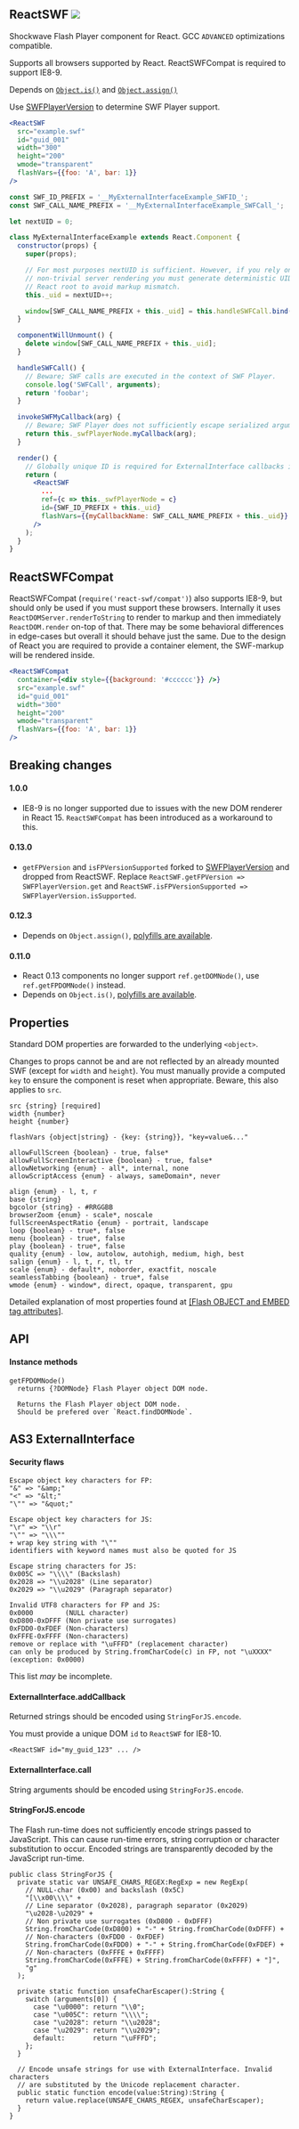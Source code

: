 ## ReactSWF ![](https://img.shields.io/npm/v/react-swf.svg)

Shockwave Flash Player component for React. GCC `ADVANCED` optimizations compatible.

Supports all browsers supported by React. ReactSWFCompat is required to support IE8-9.

Depends on [`Object.is()`](https://developer.mozilla.org/en-US/docs/Web/JavaScript/Reference/Global_Objects/Object/is#Polyfill_for_non-ES6_browsers) and [`Object.assign()`](https://developer.mozilla.org/en-US/docs/Web/JavaScript/Reference/Global_Objects/Object/assign#Polyfill)

Use [SWFPlayerVersion](https://github.com/syranide/swf-player-version) to determine SWF Player support.

```jsx
<ReactSWF
  src="example.swf"
  id="guid_001"
  width="300"
  height="200"
  wmode="transparent"
  flashVars={{foo: 'A', bar: 1}}
/>
```
```jsx
const SWF_ID_PREFIX = '__MyExternalInterfaceExample_SWFID_';
const SWF_CALL_NAME_PREFIX = '__MyExternalInterfaceExample_SWFCall_';

let nextUID = 0;

class MyExternalInterfaceExample extends React.Component {
  constructor(props) {
    super(props);

    // For most purposes nextUID is sufficient. However, if you rely on
    // non-trivial server rendering you must generate deterministic UIDs per
    // React root to avoid markup mismatch.
    this._uid = nextUID++;

    window[SWF_CALL_NAME_PREFIX + this._uid] = this.handleSWFCall.bind(this);
  }

  componentWillUnmount() {
    delete window[SWF_CALL_NAME_PREFIX + this._uid];
  }

  handleSWFCall() {
    // Beware; SWF calls are executed in the context of SWF Player.
    console.log('SWFCall', arguments);
    return 'foobar';
  }

  invokeSWFMyCallback(arg) {
    // Beware; SWF Player does not sufficiently escape serialized arguments.
    return this._swfPlayerNode.myCallback(arg);
  }

  render() {
    // Globally unique ID is required for ExternalInterface callbacks in IE<11.
    return (
      <ReactSWF
        ...
        ref={c => this._swfPlayerNode = c}
        id={SWF_ID_PREFIX + this._uid}
        flashVars={{myCallbackName: SWF_CALL_NAME_PREFIX + this._uid}}
      />
    );
  }
}
```

## ReactSWFCompat

ReactSWFCompat (`require('react-swf/compat')`) also supports IE8-9, but should only be used if you must support these browsers. Internally it uses `ReactDOMServer.renderToString` to render to markup and then immediately `ReactDOM.render` on-top of that. There may be some behavioral differences in edge-cases but overall it should behave just the same. Due to the design of React you are required to provide a container element, the SWF-markup will be rendered inside.

```jsx
<ReactSWFCompat
  container={<div style={{background: '#cccccc'}} />}
  src="example.swf"
  id="guid_001"
  width="300"
  height="200"
  wmode="transparent"
  flashVars={{foo: 'A', bar: 1}}
/>
```

## Breaking changes

#### 1.0.0

* IE8-9 is no longer supported due to issues with the new DOM renderer in React 15. `ReactSWFCompat` has been introduced as a workaround to this.

#### 0.13.0

* `getFPVersion` and `isFPVersionSupported` forked to [SWFPlayerVersion](https://github.com/syranide/swf-player-version) and dropped from ReactSWF. Replace `ReactSWF.getFPVersion => SWFPlayerVersion.get` and `ReactSWF.isFPVersionSupported => SWFPlayerVersion.isSupported`.

#### 0.12.3

* Depends on `Object.assign()`, [polyfills are available](https://developer.mozilla.org/en-US/docs/Web/JavaScript/Reference/Global_Objects/Object/assign#Polyfill).

#### 0.11.0

* React 0.13 components no longer support `ref.getDOMNode()`, use `ref.getFPDOMNode()` instead.
* Depends on `Object.is()`, [polyfills are available](https://developer.mozilla.org/en-US/docs/Web/JavaScript/Reference/Global_Objects/Object/is#Polyfill_for_non-ES6_browsers).

## Properties

Standard DOM properties are forwarded to the underlying `<object>`.

Changes to props cannot be and are not reflected by an already mounted SWF (except for `width` and `height`). You must manually provide a computed `key` to ensure the component is reset when appropriate. Beware, this also applies to `src`.

```
src {string} [required]
width {number}
height {number}
```
```
flashVars {object|string} - {key: {string}}, "key=value&..."
```
```
allowFullScreen {boolean} - true, false*
allowFullScreenInteractive {boolean} - true, false*
allowNetworking {enum} - all*, internal, none
allowScriptAccess {enum} - always, sameDomain*, never
```
```
align {enum} - l, t, r
base {string}
bgcolor {string} - #RRGGBB
browserZoom {enum} - scale*, noscale
fullScreenAspectRatio {enum} - portrait, landscape
loop {boolean} - true*, false
menu {boolean} - true*, false
play {boolean} - true*, false
quality {enum} - low, autolow, autohigh, medium, high, best
salign {enum} - l, t, r, tl, tr
scale {enum} - default*, noborder, exactfit, noscale
seamlessTabbing {boolean} - true*, false
wmode {enum} - window*, direct, opaque, transparent, gpu
```

Detailed explanation of most properties found at [[Flash OBJECT and EMBED tag attributes]](http://helpx.adobe.com/flash/kb/flash-object-embed-tag-attributes.html).

## API

#### Instance methods

```
getFPDOMNode()
  returns {?DOMNode} Flash Player object DOM node.

  Returns the Flash Player object DOM node.
  Should be prefered over `React.findDOMNode`.
```

## AS3 ExternalInterface

#### Security flaws
```
Escape object key characters for FP:
"&" => "&amp;"
"<" => "&lt;"
"\"" => "&quot;"

Escape object key characters for JS:
"\r" => "\\r"
"\"" => "\\\""
+ wrap key string with "\""
identifiers with keyword names must also be quoted for JS

Escape string characters for JS:
0x005C => "\\\\" (Backslash)
0x2028 => "\\u2028" (Line separator)
0x2029 => "\\u2029" (Paragraph separator)

Invalid UTF8 characters for FP and JS:
0x0000        (NULL character)
0xD800-0xDFFF (Non private use surrogates)
0xFDD0-0xFDEF (Non-characters)
0xFFFE-0xFFFF (Non-characters)
remove or replace with "\uFFFD" (replacement character)
can only be produced by String.fromCharCode(c) in FP, not "\uXXXX" (exception: 0x0000)
```

This list *may* be incomplete.

#### ExternalInterface.addCallback

Returned strings should be encoded using `StringForJS.encode`.

You must provide a unique DOM `id` to `ReactSWF` for IE8-10.

```
<ReactSWF id="my_guid_123" ... />
```

#### ExternalInterface.call

String arguments should be encoded using `StringForJS.encode`.

#### StringForJS.encode

The Flash run-time does not sufficiently encode strings passed to JavaScript. This can cause run-time errors, string corruption or character substitution to occur. Encoded strings are transparently decoded by the JavaScript run-time.

```as3
public class StringForJS {
  private static var UNSAFE_CHARS_REGEX:RegExp = new RegExp(
    // NULL-char (0x00) and backslash (0x5C)
    "[\\x00\\\\" +
    // Line separator (0x2028), paragraph separator (0x2029)
    "\u2028-\u2029" +
    // Non private use surrogates (0xD800 - 0xDFFF)
    String.fromCharCode(0xD800) + "-" + String.fromCharCode(0xDFFF) +
    // Non-characters (0xFDD0 - 0xFDEF)
    String.fromCharCode(0xFDD0) + "-" + String.fromCharCode(0xFDEF) +
    // Non-characters (0xFFFE + 0xFFFF)
    String.fromCharCode(0xFFFE) + String.fromCharCode(0xFFFF) + "]",
    "g"
  );

  private static function unsafeCharEscaper():String {
    switch (arguments[0]) {
      case "\u0000": return "\\0";
      case "\u005C": return "\\\\";
      case "\u2028": return "\\u2028";
      case "\u2029": return "\\u2029";
      default:       return "\uFFFD";
    };
  }

  // Encode unsafe strings for use with ExternalInterface. Invalid characters
  // are substituted by the Unicode replacement character.
  public static function encode(value:String):String {
    return value.replace(UNSAFE_CHARS_REGEX, unsafeCharEscaper);
  }
}
```
